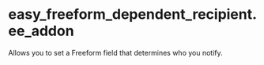 easy_freeform_dependent_recipient.ee_addon
==========================================

Allows you to set a Freeform field that determines who you notify.